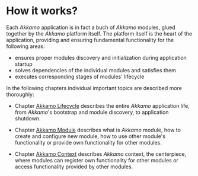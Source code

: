 # How it works?

Each *Akkamo* application is in fact a buch of *Akkamo* modules, glued together by the *Akkamo* platform itself. The platform itself is the heart of the application, providing and ensuring fundamental functionality for the following areas:

* ensures proper modules discovery and initialization during application startup
* solves dependencies of the individual modules and satisfies them
* executes corresponding stages of modules' lifecycle

In the following chapters individual important topics are described more thoroughly:

* Chapter [Akkamo Lifecycle](lifecycle.md) describes the entire *Akkamo* application life, from *Akkamo*'s bootstrap and module discovery, to application shutdown.

* Chapter [Akkamo Module](module.md) describes what is *Akkamo* module, how to create and configure new module, how to use other module's functionality or provide own functionality for other modules.

* Chapter [Akkamo Context](context.md) describes *Akkamo* context, the centerpiece, where modules can register own functionality for other modules or access functionality provided by other modules.
